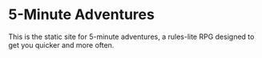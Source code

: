 # 5-Minute Adventures

This is the static site for 5-minute adventures, a rules-lite RPG designed to get you quicker and more often.
